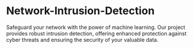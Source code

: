 # Network-Intrusion-Detection
Safeguard your network with the power of machine learning. Our project provides robust intrusion detection, offering enhanced protection against cyber threats and ensuring the security of your valuable data.
